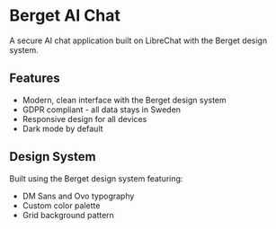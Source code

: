 # Berget AI Chat

A secure AI chat application built on LibreChat with the Berget design system.

## Features

- Modern, clean interface with the Berget design system
- GDPR compliant - all data stays in Sweden
- Responsive design for all devices
- Dark mode by default

## Design System

Built using the Berget design system featuring:
- DM Sans and Ovo typography
- Custom color palette
- Grid background pattern
